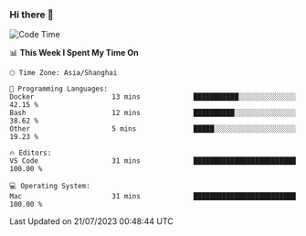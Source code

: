 ### Hi there 👋


<!--START_SECTION:waka-->
![Code Time](http://img.shields.io/badge/Code%20Time-1%2C161%20hrs%2046%20mins-blue)

📊 **This Week I Spent My Time On** 

```text
🕑︎ Time Zone: Asia/Shanghai

💬 Programming Languages: 
Docker                   13 mins             ███████████░░░░░░░░░░░░░░   42.15 % 
Bash                     12 mins             ██████████░░░░░░░░░░░░░░░   38.62 % 
Other                    5 mins              █████░░░░░░░░░░░░░░░░░░░░   19.23 % 

🔥 Editors: 
VS Code                  31 mins             █████████████████████████   100.00 % 

💻 Operating System: 
Mac                      31 mins             █████████████████████████   100.00 % 
```


 Last Updated on 21/07/2023 00:48:44 UTC
<!--END_SECTION:waka-->

<!--
**SillyPasty/SillyPasty** is a ✨ _special_ ✨ repository because its `README.md` (this file) appears on your GitHub profile.

Here are some ideas to get you started:

- 🔭 I’m currently working on ...
- 🌱 I’m currently learning ...
- 👯 I’m looking to collaborate on ...
- 🤔 I’m looking for help with ...
- 💬 Ask me about ...
- 📫 How to reach me: ...
- 😄 Pronouns: ...
- ⚡ Fun fact: ...
-->


